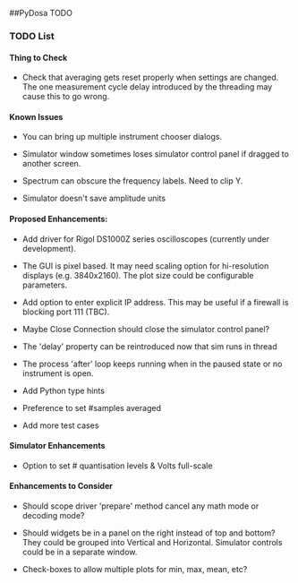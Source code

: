 ##PyDosa TODO

### TODO List

#### Thing to Check

- Check that averaging gets reset properly when settings are changed. The one measurement cycle delay introduced by the threading may cause this to go wrong.

#### Known Issues

- You can bring up multiple instrument chooser dialogs.

- Simulator window sometimes loses simulator control panel if
  dragged to another screen.

- Spectrum can obscure the frequency labels. Need to clip Y.

- Simulator doesn't save amplitude units

#### Proposed Enhancements:

- Add driver for Rigol DS1000Z series oscilloscopes (currently under development).

- The GUI is pixel based. It may need scaling option for hi-resolution displays (e.g. 3840x2160). The plot size could be configurable parameters.

- Add option to enter explicit IP address. This may be useful if a firewall is blocking port 111 (TBC).

- Maybe Close Connection should close the simulator control panel?

- The 'delay' property can be reintroduced now that sim runs in thread

- The process 'after' loop keeps running when in the paused state or no instrument is open.

- Add Python type hints

- Preference to set #samples averaged

- Add more test cases

#### Simulator Enhancements

- Option to set # quantisation levels & Volts full-scale

#### Enhancements to Consider

- Should scope driver 'prepare' method cancel any math mode or decoding mode?

- Should widgets be in a panel on the right instead of top and bottom? They could be grouped into Vertical and Horizontal.
  Simulator controls could be in a separate window.

- Check-boxes to allow multiple plots for min, max, mean, etc?
